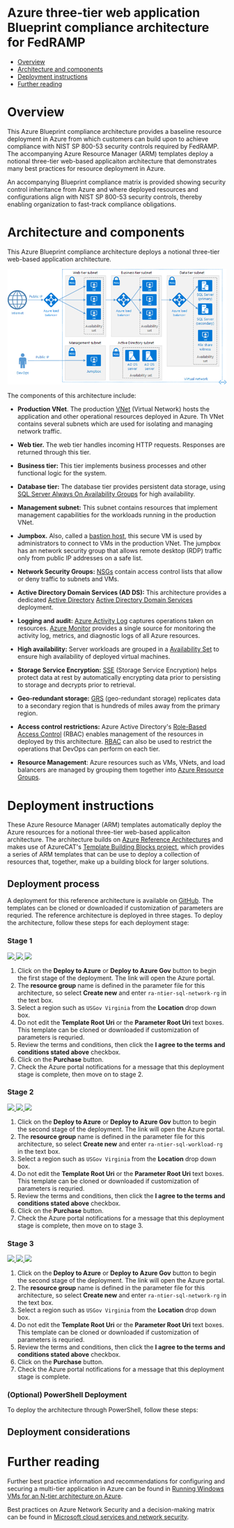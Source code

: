 Azure three-tier web application Blueprint compliance architecture for FedRAMP
==============================================================================

- [Overview](#overview)
- [Architecture and components](#architecture-and-components)
- [Deployment instructions](#deployment-instructions])
- [Further reading](#further-reading)

Overview
========

This Azure Blueprint compliance architecture provides a baseline resource deployment in Azure from which customers can build upon to achieve compliance with NIST SP 800-53 security controls required by FedRAMP. The accompanying Azure Resource Manager (ARM) templates deploy a notional three-tier web-based applicaiton architecture that demonstrates many best practices for resource deployment in Azure.

An accompanying Blueprint compliance matrix is provided showing security control inheritance from Azure and where deployed resources and configurations align with NIST SP 800-53 security controls, thereby enabling organization to fast-track compliance obligations.

Architecture and components
===========================

This Azure Blueprint compliance architecture deploys a notional three-tier web-based application architecture. 

![alt text](images/n-tier-diagram.png?raw=true "Azure Blueprint FedRAMP three-tier web-based application compliance architecture")

The components of this architecture include:

 - **Production VNet**. The production [VNet](https://docs.microsoft.com/en-us/azure/Virtual-Network/virtual-networks-overview) (Virtual Network) hosts the application and other operational resources deployed in Azure. Th VNet contains several subnets which are used for isolating and managing network traffic.

 - **Web tier.** The web tier handles incoming HTTP requests. Responses are returned through this tier.

 - **Business tier:** This tier implements business processes and other functional logic for the system.

 - **Database tier:** The database tier provides persistent data storage, using [SQL Server Always On Availability Groups](https://msdn.microsoft.com/en-us/library/hh510230.aspx) for high availability.

 - **Management subnet:** This subnet contains resources that implement management capabilities for the workloads running in the production VNet.

 - **Jumpbox.** Also, called a [bastion host](https://en.wikipedia.org/wiki/Bastion_host), this secure VM is used by administrators to connect to VMs in the production VNet. The jumpbox has an network security group that allows remote desktop (RDP) traffic only from public IP addresses on a safe list.

 - **Network Security Groups:** [NSGs](https://docs.microsoft.com/en-us/azure/virtual-network/virtual-networks-nsg) contain access control lists that allow or deny traffic to subnets and VMs.

 - **Active Directory Domain Services (AD DS):** This architecture provides a dedicated [Active Directory](https://msdn.microsoft.com/library/azure/jj156090.aspx) [Active Directory Domain Services](https://technet.microsoft.com/library/dd448614.aspx) deployment.

 - **Logging and audit:** [Azure Activity Log](https://docs.microsoft.com/en-us/azure/monitoring-and-diagnostics/monitoring-overview-activity-logs) captures operations taken on resources. [Azure Monitor](https://docs.microsoft.com/en-us/azure/monitoring-and-diagnostics/monitoring-get-started) provides a single source for monitoring the activity log, metrics, and diagnostic logs of all Azure resources.

 - **High availability:** Server workloads are grouped in a [Availability Set](https://docs.microsoft.com/en-us/azure/virtual-machines/virtual-machines-windows-manage-availability?toc=%2fazure%2fvirtual-machines%2fwindows%2ftoc.json) to ensure high availability of deployed virtual machines.

- **Storage Service Encryption:** [SSE](https://docs.microsoft.com/en-us/azure/storage/storage-service-encryption) (Storage Service Encryption) helps protect data at rest by automatically encrypting data prior to persisting to storage and decrypts prior to retrieval.

- **Geo-redundant storage:** [GRS](https://docs.microsoft.com/en-us/azure/storage/storage-redundancy) (geo-redundant storage) replicates data to a secondary region that is hundreds of miles away from the primary region.

 - **Access control restrictions:** Azure Active Directory's [Role-Based Access Control](https://docs.microsoft.com/en-gb/azure/active-directory/role-based-access-control-configure) (RBAC) enables management of the resources in deployed by this architecture. [RBAC](https://docs.microsoft.com/en-gb/azure/active-directory/role-based-access-control-configure) can also be used to restrict the operations that DevOps can perform on each tier.
 
 - **Resource Management**: Azure resources such as VMs, VNets, and load balancers are managed by grouping them together into [Azure Resource Groups](https://docs.microsoft.com/en-us/azure/azure-resource-manager/resource-group-overview#resource-groupsresource). 

Deployment instructions
=======================
These Azure Resource Manager (ARM) templates automatically deploy the Azure resources for a notional three-tier web-based applicaiton architecture. The architecture builds on [Azure Reference Architectures](https://docs.microsoft.com/en-us/azure/architecture/reference-architectures/) and makes use of AzureCAT's [Template Building Blocks project](https://github.com/mspnp/template-building-blocks), which provides a series of ARM templates that can be use to deploy a collection of resources that, together, make up a building block for larger solutions.

## Deployment process

A deployment for this reference architecture is available on
[GitHub](https://github.com/jomolesk/reference-architectures/tree/master/guidance-compute-n-tier-sql). The templates can be cloned or downloaded if customization of parameters are requried. The reference architecture is deployed in three stages. To deploy the architecture, follow these steps for each deployment stage:

### Stage 1

<a href="https://portal.azure.com/#create/Microsoft.Template/uri/https%3A%2F%2Fraw.githubusercontent.com%2Fjomolesk%2Freference-architectures%2Fmaster%2Fguidance-compute-n-tier-sql%2FvirtualNetwork.azuredeploy.json" target="_blank">
    <img src="http://azuredeploy.net/deploybutton.png"/>
</a>
<a href="https://portal.azure.us/#create/Microsoft.Template/uri/https%3A%2F%2Fraw.githubusercontent.com%2Fjomolesk%2Freference-architectures%2Fmaster%2Fguidance-compute-n-tier-sql%2FvirtualNetwork.azuredeploy.json" target="_blank">
    <img src="http://azuredeploy.net/AzureGov.png"/>
</a>
<a href="http://armviz.io/#/?load=uri/https%3A%2F%2Fraw.githubusercontent.com%2Fjomolesk%2Freference-architectures%2Fmaster%2Fguidance-compute-n-tier-sql%2FvirtualNetwork.azuredeploy.json" target="_blank">
    <img src="http://armviz.io/visualizebutton.png"/>
</a>

1. Click on the **Deploy to Azure** or **Deploy to Azure Gov** button to begin the first stage of the deployment. The link will open the Azure portal.
2. The **resource group** name is defined in the parameter file for this architecture, so select **Create new** and enter `ra-ntier-sql-network-rg` in the text box.
3. Select a region such as `USGov Virginia` from the **Location** drop down box.
4. Do not edit the **Template Root Uri** or the **Parameter Root Uri** text boxes. This template can be cloned or downloaded if customization of parameters is requried.
5. Review the terms and conditions, then click the **I agree to the terms and conditions stated above** checkbox.
6. Click on the **Purchase** button.
7. Check the Azure portal notifications for a message that this deployment stage is complete, then move on to stage 2.

### Stage 2

<a href="https://portal.azure.com/#create/Microsoft.Template/uri/https%3A%2F%2Fraw.githubusercontent.com%2Fjomolesk%2Freference-architectures%2Fmaster%2Fguidance-compute-n-tier-sql%2Fworkload.azuredeploy.json" target="_blank">
    <img src="http://azuredeploy.net/deploybutton.png"/>
</a>
<a href="https://portal.azure.us/#create/Microsoft.Template/uri/https%3A%2F%2Fraw.githubusercontent.com%2Fjomolesk%2Freference-architectures%2Fmaster%2Fguidance-compute-n-tier-sql%2Fworkload.azuredeploy.json" target="_blank">
    <img src="http://azuredeploy.net/AzureGov.png"/>
</a>
<a href="http://armviz.io/#/?load=uri/https%3A%2F%2Fraw.githubusercontent.com%2Fjomolesk%2Freference-architectures%2Fmaster%2Fguidance-compute-n-tier-sql%2Fworkload.azuredeploy.json" target="_blank">
    <img src="http://armviz.io/visualizebutton.png"/>
</a>

1. Click on the **Deploy to Azure** or **Deploy to Azure Gov** button to begin the second stage of the deployment. The link will open the Azure portal.
2. The **resource group** name is defined in the parameter file for this architecture, so select **Create new** and enter `ra-ntier-sql-workload-rg` in the text box.
3. Select a region such as `USGov Virginia` from the **Location** drop down box.
4. Do not edit the **Template Root Uri** or the **Parameter Root Uri** text boxes. This template can be cloned or downloaded if customization of parameters is requried.
5. Review the terms and conditions, then click the **I agree to the terms and conditions stated above** checkbox.
6. Click on the **Purchase** button.
7. Check the Azure portal notifications for a message that this deployment stage is complete, then move on to stage 3.

### Stage 3

<a href="https://portal.azure.com/#create/Microsoft.Template/uri/https%3A%2F%2Fraw.githubusercontent.com%2Fjomolesk%2Freference-architectures%2Fmaster%2Fguidance-compute-n-tier-sql%2Fsecurity.azuredeploy.json" target="_blank">
    <img src="http://azuredeploy.net/deploybutton.png"/>
</a>
<a href="https://portal.azure.us/#create/Microsoft.Template/uri/https%3A%2F%2Fraw.githubusercontent.com%2Fjomolesk%2Freference-architectures%2Fmaster%2Fguidance-compute-n-tier-sql%2Fsecurity.azuredeploy.json" target="_blank">
    <img src="http://azuredeploy.net/AzureGov.png"/>
</a>
<a href="http://armviz.io/#/?load=uri/https%3A%2F%2Fraw.githubusercontent.com%2Fjomolesk%2Freference-architectures%2Fmaster%2Fguidance-compute-n-tier-sql%2Fsecurity.azuredeploy.json" target="_blank">
    <img src="http://armviz.io/visualizebutton.png"/>
</a>

1. Click on the **Deploy to Azure** or **Deploy to Azure Gov** button to begin the second stage of the deployment. The link will open the Azure portal.
2. The **resource group** name is defined in the parameter file for this architecture, so select **Create new** and enter `ra-ntier-sql-network-rg` in the text box.
3. Select a region such as `USGov Virginia` from the **Location** drop down box.
4. Do not edit the **Template Root Uri** or the **Parameter Root Uri** text boxes. This template can be cloned or downloaded if customization of parameters is requried.
5. Review the terms and conditions, then click the **I agree to the terms and conditions stated above** checkbox.
6. Click on the **Purchase** button.
7. Check the Azure portal notifications for a message that this deployment stage is complete.

### (Optional) PowerShell Deployment 

To deploy the architecture through PowerShell, follow these steps:


## Deployment considerations


Further reading
===============

Further best practice information and recommendations for configuring and securing a multi-tier application in Azure can be found in
 [Running Windows VMs for an N-tier architecture on Azure](https://docs.microsoft.com/en-gb/azure/guidance/guidance-compute-n-tier-vm).

Best practices on Azure Network Security and a decision-making matrix can be found in [Microsoft cloud services and network
security](https://docs.microsoft.com/en-gb/azure/best-practices-network-security).
